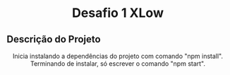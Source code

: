 <h1 align="center"> Desafio 1 XLow </h1>

## Descrição do Projeto

<p align="center">Inicia instalando a dependências do projeto com comando "npm install". Terminando de instalar, só escrever o comando "npm start". </p>
